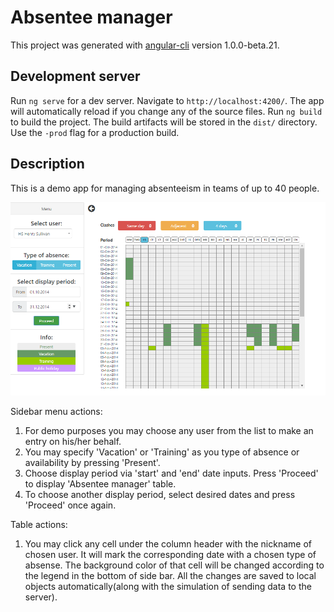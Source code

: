 # Absentee manager

This project was generated with [angular-cli](https://github.com/angular/angular-cli) version 1.0.0-beta.21.

## Development server
Run `ng serve` for a dev server. Navigate to `http://localhost:4200/`. The app will automatically reload if you change any of the source files.
Run `ng build` to build the project. The build artifacts will be stored in the `dist/` directory. Use the `-prod` flag for a production build.

## Description
This is a demo app for managing absenteeism in teams of up to 40 people.

![screen](./src/assets/screenshot.PNG)  

Sidebar menu actions:

1. For demo purposes you may choose any user from the list to make an entry on his/her behalf.
2. You may specify 'Vacation' or 'Training' as you type of absence or availability by pressing 'Present'.
3. Choose display period via 'start' and 'end' date inputs. Press 'Proceed' to display 'Absentee manager' table.
4. To choose another display period, select desired dates and press 'Proceed' once again.

Table actions:

1. You may click any cell under the column header with the nickname of chosen user. 
It will mark the corresponding date with a chosen type of absense. 
The background color of that cell will be changed according to the legend in the bottom of side bar. 
All the changes are saved to local objects automatically(along with the simulation of sending data to the server).
